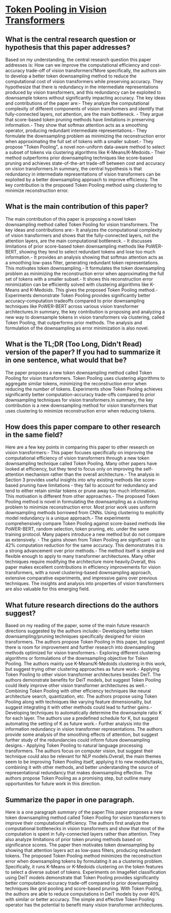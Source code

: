 # [Token Pooling in Vision Transformers](https://arxiv.org/abs/2110.03860)

## What is the central research question or hypothesis that this paper addresses?

Based on my understanding, the central research question this paper addresses is: How can we improve the computational efficiency and cost-accuracy trade-off of vision transformers?More specifically, the authors aim to develop a better token downsampling method to reduce the computational cost of vision transformers while preserving accuracy. They hypothesize that there is redundancy in the intermediate representations produced by vision transformers, and this redundancy can be exploited to downsample tokens without significantly impacting accuracy. The key ideas and contributions of the paper are:- They analyze the computational complexity of different components of vision transformers and identify that fully-connected layers, not attention, are the main bottleneck. - They argue that score-based token pruning methods have limitations in preserving information.- They show that softmax attention acts as a smoothing operator, producing redundant intermediate representations.- They formulate the downsampling problem as minimizing the reconstruction error when approximating the full set of tokens with a smaller subset.- They propose "Token Pooling", a novel non-uniform data-aware method to select a subset of tokens via clustering algorithms like K-Means/K-Medoids.- Their method outperforms prior downsampling techniques like score-based pruning and achieves state-of-the-art trade-off between cost and accuracy on vision transformers.In summary, the central hypothesis is that redundancy in intermediate representations of vision transformers can be exploited by a better downsampling approach to improve efficiency. The key contribution is the proposed Token Pooling method using clustering to minimize reconstruction error.


## What is the main contribution of this paper?

The main contribution of this paper is proposing a novel token downsampling method called Token Pooling for vision transformers. The key ideas and contributions are:- It analyzes the computational complexity of vision transformers and shows that the fully-connected layers, not the attention layers, are the main computational bottleneck. - It discusses limitations of prior score-based token downsampling methods like PoWER-BERT, showing they tend to select redundant tokens and lose too much information.- It provides an analysis showing that softmax attention acts as a smoothing low-pass filter, generating redundant token representations. This motivates token downsampling.- It formulates the token downsampling problem as minimizing the reconstruction error when approximating the full set of tokens with a smaller subset.- It shows this reconstruction error minimization can be efficiently solved with clustering algorithms like K-Means and K-Medoids. This gives the proposed Token Pooling method.- Experiments demonstrate Token Pooling provides significantly better accuracy-computation tradeoffs compared to prior downsampling techniques like PoWER-BERT across various vision transformer architectures.In summary, the key contribution is proposing and analyzing a new way to downsample tokens in vision transformers via clustering, called Token Pooling, that outperforms prior methods. The analysis and formulation of the downsampling as error minimization is also novel.


## What is the TL;DR (Too Long, Didn't Read) version of the paper? If you had to summarize it in one sentence, what would that be?

The paper proposes a new token downsampling method called Token Pooling for vision transformers. Token Pooling uses clustering algorithms to aggregate similar tokens, minimizing the reconstruction error when reducing the number of tokens. Experiments show Token Pooling achieves significantly better computation-accuracy trade-offs compared to prior downsampling techniques for vision transformers.In summary, the key contribution is a new downsampling method for vision transformers that uses clustering to minimize reconstruction error when reducing tokens.


## How does this paper compare to other research in the same field?

Here are a few key points in comparing this paper to other research on vision transformers:- This paper focuses specifically on improving the computational efficiency of vision transformers through a new token downsampling technique called Token Pooling. Many other papers have looked at efficiency, but they tend to focus only on improving the self-attention mechanism rather than the overall architecture.- The analysis in Section 3 provides useful insights into why existing methods like score-based pruning have limitations - they fail to account for redundancy and tend to either retain similar tokens or prune away too much information. This motivation is different from other approaches.- The proposed Token Pooling method is novel in formulating the downsampling as a clustering problem to minimize reconstruction error. Most prior work uses uniform downsampling methods borrowed from CNNs. Using clustering to explicitly model redundancy is a unique approach.- The experiments comprehensively compare Token Pooling against score-based methods like PoWER-BERT, random selection, token pruning, etc. under the same training protocol. Many papers introduce a new method but do not compare as extensively. - The gains shown from Token Pooling are significant - up to 42% computation reduction for the same accuracy. This demonstrates it is a strong advancement over prior methods.- The method itself is simple and flexible enough to apply to many transformer architectures. Many other techniques require modifying the architecture more heavily.Overall, this paper makes excellent contributions in efficiency improvements for vision transformers, with a novel clustering-based downsampling approach, extensive comparative experiments, and impressive gains over previous techniques. The insights and analysis into properties of vision transformers are also valuable for this emerging field.


## What future research directions do the authors suggest?

Based on my reading of the paper, some of the main future research directions suggested by the authors include:- Developing better token downsampling/pruning techniques specifically designed for vision transformers. The authors propose Token Pooling in this paper, but suggest there is room for improvement and further research into downsampling methods optimized for vision transformers.- Exploring different clustering algorithms or formulations of the downsampling objective for Token Pooling. The authors mainly use K-Means/K-Medoids clustering in this work, but suggest trying other clustering approaches as future work.- Applying Token Pooling to other vision transformer architectures besides DeiT. The authors demonstrate benefits for DeiT models, but suggest Token Pooling could likely improve other vision transformer architectures as well.- Combining Token Pooling with other efficiency techniques like neural architecture search, quantization, etc. The authors propose using Token Pooling along with techniques like varying feature dimensionality, but suggest integrating it with other methods could lead to further gains.- Developing techniques to automatically determine the downsample ratio K for each layer. The authors use a predefined schedule for K, but suggest automating the setting of K as future work.- Further analysis into the information redundancy in vision transformer representations. The authors provide some analysis of the smoothing effects of attention, but suggest further study of the redundancies could inform future downsampling designs.- Applying Token Pooling to natural language processing transformers. The authors focus on computer vision, but suggest their technique could also be relevant for NLP models.Overall, the main themes seem to be improving Token Pooling itself, applying it to new models/tasks, combining it with other methods, and better understanding the source of representational redundancy that makes downsampling effective. The authors propose Token Pooling as a promising step, but outline many opportunities for future work in this direction.


## Summarize the paper in one paragraph.

Here is a one paragraph summary of the paper:This paper proposes a new token downsampling method called Token Pooling for vision transformers to improve their computational efficiency. The authors first analyze the computational bottlenecks in vision transformers and show that most of the computation is spent in fully-connected layers rather than attention. They also analyze limitations of prior token pruning methods based on significance scores. The paper then motivates token downsampling by showing that attention layers act as low-pass filters, producing redundant tokens. The proposed Token Pooling method minimizes the reconstruction error when downsampling tokens by formulating it as a clustering problem. Specifically, it runs K-Means or K-Medoids clustering on the token features to select a diverse subset of tokens. Experiments on ImageNet classification using DeiT models demonstrate that Token Pooling provides significantly better computation-accuracy trade-off compared to prior downsampling techniques like grid pooling and score-based pruning. With Token Pooling, the authors are able to reduce computations in DeiT models by over 40% with similar or better accuracy. The simple and effective Token Pooling operator has the potential to benefit many vision transformer architectures.
